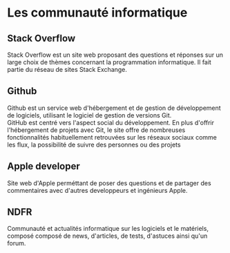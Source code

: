 # Les communauté informatique

## Stack Overflow

Stack Overflow est un site web proposant des questions et réponses sur un large choix de thèmes concernant la programmation informatique. Il fait partie du réseau de sites Stack Exchange.

## Github

Github est un service web d'hébergement et de gestion de développement de logiciels, utilisant le logiciel de gestion de versions Git.  
GitHub est centré vers l'aspect social du développement. En plus d'offrir l'hébergement de projets avec Git, le site offre de nombreuses fonctionnalités habituellement retrouvées sur les réseaux sociaux comme les flux, la possibilité de suivre des personnes ou des projets


## Apple developer

Site web d'Apple perméttant de poser des questions et de partager des commentaires avec d'autres developpeurs et ingénieurs Apple.



## NDFR

Communauté et actualités informatique sur les logiciels et le matériels, composé composé de news, d'articles, de tests, d'astuces ainsi qu'un forum.










